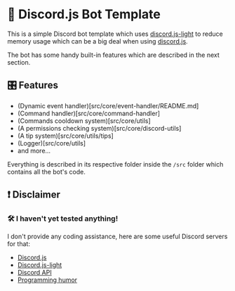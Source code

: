 # 💾 Discord.js Bot Template
This is a simple Discord bot template which uses [discord.js-light](https://github.com/timotejroiko/discord.js-light#readme) 
to reduce memory usage which can be a big deal when using [discord.js](https://discord.js.org/#/).  

The bot has some handy built-in features which are described in the next section.

## 🎛 Features
- (Dynamic event handler)[src/core/event-handler/README.md]
- (Command handler)[src/core/command-handler]
- (Commands cooldown system)[src/core/utils]
- (A permissions checking system)[src/core/discord-utils]
- (A tip system)[src/core/utils/tips]
- (Logger)[src/core/utils]
- and more...

Everything is described in its respective folder inside the `/src` folder which contains all the bot's code.  

## ❗ Disclaimer
### 🛠 I haven't yet tested anything!
I don't provide any coding assistance, here are some useful Discord servers for that:
- [Discord.js](https://discord.gg/bRCvFy9)
- [Discord.js-light](https://discord.gg/BpeedKh)
- [Discord API](https://discord.gg/discord-api)
- [Programming humor](https://discord.gg/yFJDGVT6eq)
